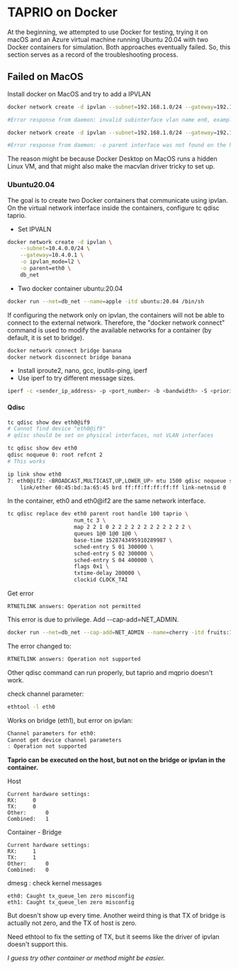 # TAPRIO on Docker

At the beginning, we attempted to use Docker for testing, trying it on
macOS and an Azure virtual machine running Ubuntu 20.04 with two
Docker containers for simulation. Both approaches eventually
failed. So, this section serves as a record of the troubleshooting
process.

## Failed on MacOS

Install docker on MacOS and try to add a IPVLAN

```sh
docker network create -d ipvlan --subnet=192.168.1.0/24 --gateway=192.168.1.1 -o parent=en0 dockeripvlan1

#Error response from daemon: invalid subinterface vlan name en0, example formatting is eth0.10
```

```sh
docker network create -d ipvlan --subnet=192.168.1.0/24 --gateway=192.168.1.1 -o parent=en0.100 dockeripvlan1

#Error response from daemon: -o parent interface was not found on the host: en0
```

The reason might be because Docker Desktop on MacOS runs a hidden
Linux VM, and that might also make the macvlan driver tricky to set
up.

### Ubuntu20.04

The goal is to create two Docker containers that communicate using
ipvlan. On the virtual network interface inside the containers,
configure tc qdisc taprio.

- Set IPVALN

```sh
docker network create -d ipvlan \
    --subnet=10.4.0.0/24 \
    --gateway=10.4.0.1 \
    -o ipvlan_mode=l2 \
    -o parent=eth0 \
    db_net

```

- Two docker container ubuntu:20.04

```sh
docker run --net=db_net --name=apple -itd ubuntu:20.04 /bin/sh
```

If configuring the network only on ipvlan, the containers will not be
able to connect to the external network. Therefore, the "docker
network connect" command is used to modify the available networks for
a container (by default, it is set to bridge).

```sh
docker network connect bridge banana
docker network disconnect bridge banana
```

- Install iproute2, nano, gcc, iputils-ping, iperf
- Use iperf to try different message sizes.

```sh
iperf -c <sender_ip_address> -p <port_number> -b <bandwidth> -S <priority>
```

#### Qdisc

```sh
tc qdisc show dev eth0@if9
# Cannot find device "eth0@if9"
# qdisc should be set on physical interfaces, not VLAN interfaces

tc qdisc show dev eth0    
qdisc noqueue 0: root refcnt 2
# This works
```

```sh
ip link show eth0
7: eth0@if2: <BROADCAST,MULTICAST,UP,LOWER_UP> mtu 1500 qdisc noqueue state UNKNOWN mode DEFAULT group default 
    link/ether 60:45:bd:3a:65:45 brd ff:ff:ff:ff:ff:ff link-netnsid 0
```

In the container, eth0 and eth0@if2 are the same network interface.

```sh
tc qdisc replace dev eth0 parent root handle 100 taprio \
                     num_tc 3 \
                     map 2 2 1 0 2 2 2 2 2 2 2 2 2 2 2 2 \
                     queues 1@0 1@0 1@0 \
                     base-time 1528743495910289987 \
                     sched-entry S 01 300000 \
                     sched-entry S 02 300000 \
                     sched-entry S 04 400000 \
                     flags 0x1 \
                     txtime-delay 200000 \
                     clockid CLOCK_TAI
```

Get error 

```
RTNETLINK answers: Operation not permitted
```

This error is due to privilege. Add --cap-add=NET\_ADMIN.

```sh
docker run --net=db_net --cap-add=NET_ADMIN --name=cherry -itd fruits:1.0 /bin/sh
```

The error changed to:

```sh
RTNETLINK answers: Operation not supported
```

Other qdisc command can run properly, but taprio and mqprio doesn't work.


check channel parameter:

```sh
ethtool -l eth0 
```

Works on bridge (eth1), but error on ipvlan:

```sh
Channel parameters for eth0:
Cannot get device channel parameters
: Operation not supported
```

**Taprio can be executed on the host, but not on the bridge or ipvlan
in the container.**

Host

```
Current hardware settings:
RX:		0
TX:		0
Other:		0
Combined:	1
```

Container - Bridge

```
Current hardware settings:
RX:		1
TX:		1
Other:		0
Combined:	0
```

dmesg : check kernel messages

```
eth0: Caught tx_queue_len zero misconfig
eth1: Caught tx_queue_len zero misconfig
```

But doesn't show up every time.  Another weird thing is that TX of
bridge is actually not zero, and the TX of host is zero.

Need ethtool to fix the setting of TX, but it seems like the driver of
ipvlan doesn't support this.

*I guess try other container or method might be easier.*
